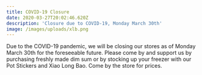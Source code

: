 ```yaml
---
title: COVID-19 Closure
date: 2020-03-27T20:02:46.620Z
description: 'Closure due to COVID-19, Monday March 30th'
image: /images/uploads/xlb.png
---
```

Due to the COVID-19 pandemic, we will be closing our stores as of Monday March 30th for the foreseeable future. Please come by and support us by purchasing freshly made dim sum or by stocking up your freezer with our Pot Stickers and Xiao Long Bao. Come by the store for prices.